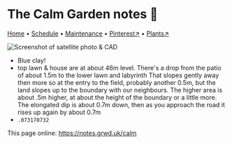 # The Calm Garden notes 📝

[Home](https://notes.grwd.uk/calm/) • [Schedule](https://notes.grwd.uk/calm/schedule) • [Maintenance](https://notes.grwd.uk/calm/management) • [Pinterest↗](https://pinterest.co.uk/NatureWorksGarden/calm) • [Plants↗](https://bit.ly/calm-plants)

![Screenshot of satellite photo & CAD](https://res.cloudinary.com/growdigital/image/upload/w_320/v1656444123/calm/calm.jpg)

* Blue clay!
* top lawn & house are at about 46m level. There's a drop from the patio of about 1.5m to the lower lawn and labyrinth That slopes gently away then more so at the entry to the field, probably another 0.5m, but the land slopes up to the boundary with our neighbours. The higher area is about .5m higher, at about the height of the boundary or a little more. The elongated dip is about 0.7m down, then as you approach the road it rises up again by about 0.7m
* `.073170732`

This page online: <https://notes.grwd.uk/calm>
